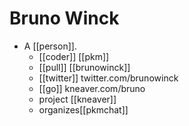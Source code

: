 # Bruno Winck

- A [[person]].
	- [[coder]] [[pkm]]
	- [[pull]] [[brunowinck]]
	- [[twitter]] twitter.com/brunowinck
	- [[go]] kneaver.com/bruno
	- project [[kneaver]] 
	- organizes[[pkmchat]]


